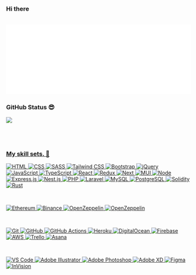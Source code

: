 
<!DOCTYPE html>
<html lang="en">
<head>
  <meta charset="UTF-8">
  <meta http-equiv="X-UA-Compatible" content="IE=edge">
  <meta name="viewport" content="width=device-width, initial-scale=1.0">
  <link rel="stylesheet" href="./styles/main.css">
</head>
<body>

### Hi there 
<div align="center">
	<br>
  <img src="about-me.svg" width="800" height="auto" alt="Click to see the source">
</div>
<!--

### **Contact Me**


	<p align='center'>
  <a href="https://t.me/JosephChan0122">
    <img src="https://img.shields.io/badge/telegram-26A5E4.svg?&style=for-the-badge&logo=telegram&logoColor=white" />
  </a>&nbsp;&nbsp;
  <a href="mailto:josephchan0122@gmail.com">
    <img src="https://img.shields.io/badge/gmail-EA4335.svg?&style=for-the-badge&logo=gmail&logoColor=white" />
  </a>&nbsp;&nbsp;
    <!-- <a href="https://discordapp.com/users/aristoteles#0390">
    <img src="https://img.shields.io/badge/discord-5865F2.svg?&style=for-the-badge&logo=discord&logoColor=white" />
  </a>&nbsp;&nbsp; 
</p>
-->

### GitHub Status 😎
<div id='profile-them'>
<!-- <a class='github-status' href='https://github.com/satelliterocketdev'><img width="45%" src='https://github-readme-stats.vercel.app/api?username=satelliterocketdev&show_icons=true&theme=radical' /> -->
<a class='Most-used-languages' href='https://github.com/satelliterocketdev'><img width="45%" id='github-status' src='https://github-readme-stats.vercel.app/api/top-langs/?username=satelliterocketdev&layout=compact' />
</div>

<!-- [![Anurag's GitHub stats](https://github-readme-stats.vercel.app/api?username=everest-dev0323&show_icons=true&theme=radical)](https://github.com/everest-dev0323)
[![Top Langs](https://github-readme-stats.vercel.app/api/top-langs/?username=everest-dev0323&layout=compact)](https://github.com/everest-dev0323)  -->
<br/><br/>

### My skill sets. 🧰

![HTML](https://img.shields.io/badge/HTML5-E34F26?style=for-the-badge&logo=html5&logoColor=white)
![CSS](https://img.shields.io/badge/CSS3-1572B6?style=for-the-badge&logo=css3&logoColor=white)
![SASS](https://img.shields.io/badge/SASS-cc6699.svg?style=for-the-badge&logo=SASS&logoColor=white)
![Tailwind CSS](https://img.shields.io/badge/tailwindcss-06B6D4.svg?style=for-the-badge&logo=tailwind-css&logoColor=white)
![Bootstrap](https://img.shields.io/badge/bootstrap-7952B3.svg?style=for-the-badge&logo=bootstrap&logoColor=white)
![jQuery](https://img.shields.io/badge/jquery-0769AD.svg?style=for-the-badge&logo=jquery&logoColor=white)
![JavaScript](https://img.shields.io/badge/javascript-F7DF1E.svg?style=for-the-badge&logo=javascript&logoColor=white)
![TypeScript](https://img.shields.io/badge/typescript-3178C6.svg?style=for-the-badge&logo=typescript&logoColor=white)
![React](https://img.shields.io/badge/react-61DAFB.svg?style=for-the-badge&logo=react&logoColor=white)
![Redux](https://img.shields.io/badge/redux-764ABC.svg?style=for-the-badge&logo=redux&logoColor=white)
![Next](https://img.shields.io/badge/Next.js-000000.svg?style=for-the-badge&logo=next.js&logoColor=white)
![MUI](https://img.shields.io/badge/MUI-007FFF.svg?style=for-the-badge&logo=mui&logoColor=white)
![Node](https://img.shields.io/badge/node.js-339933?style=for-the-badge&logo=node.js&logoColor=white)
![Express.js](https://img.shields.io/badge/express.js-000000.svg?style=for-the-badge&logo=express&logoColor=%white)
![Nest.js](https://img.shields.io/badge/nestjs-E0234E.svg?style=for-the-badge&logo=nestjs&logoColor=white)
![PHP](https://img.shields.io/badge/PHP-777BB4?style=for-the-badge&logo=php&logoColor=white)
![Laravel](https://img.shields.io/badge/laravel-FF2D20.svg?style=for-the-badge&logo=laravel&logoColor=white)
![MySQL](https://img.shields.io/badge/mysql-4479A1.svg?style=for-the-badge&logo=mysql&logoColor=white)
![PostgreSQL](https://img.shields.io/badge/postgres-4169E1.svg?style=for-the-badge&logo=postgresql&logoColor=white)
![Solidity](https://img.shields.io/badge/solidity-363636?style=for-the-badge&logo=solidity&logoColor=white)
![Rust](https://img.shields.io/badge/rust-000000?style=for-the-badge&logo=rust&logoColor=white)

<br/>

![Ethereum](https://img.shields.io/badge/Ethereum-3C3C3D.svg?style=for-the-badge&logo=ethereum&logoColor=white)
![Binance](https://img.shields.io/badge/binance-F0B90B.svg?style=for-the-badge&logo=binance&logoColor=white)
![OpenZeppelin](https://img.shields.io/badge/OpenZeppelin-4E5EE4.svg?style=for-the-badge&logo=OpenZeppelin&logoColor=white)
![OpenZeppelin](https://img.shields.io/badge/web3-F16822.svg?style=for-the-badge&logo=web3.js&logoColor=white)

<br/>

![Git](https://img.shields.io/badge/git-F05032.svg?style=for-the-badge&logo=git&logoColor=white)
![GitHub](https://img.shields.io/badge/github-181717.svg?style=for-the-badge&logo=github&logoColor=white)
![GitHub Actions](https://img.shields.io/badge/github%20actions-2088FF.svg?style=for-the-badge&logo=github%20actions&logoColor=white)
![Heroku](https://img.shields.io/badge/Heroku-430098.svg?style=for-the-badge&logo=heroku&logoColor=white)
![DigitalOcean](https://img.shields.io/badge/DigitalOcean-0080FF.svg?style=for-the-badge&logo=DigitalOcean&logoColor=white)
![Firebase](https://img.shields.io/badge/firebase-FFCA28.svg?style=for-the-badge&logo=firebase&logoColor=white)
![AWS](https://img.shields.io/badge/amazon%20aws-232F3E.svg?style=for-the-badge&logo=amazon%20aws&logoColor=white)
![Trello](https://img.shields.io/badge/Trello-0052CC.svg?style=for-the-badge&logo=Trello&logoColor=white)
![Asana](https://img.shields.io/badge/Asana-273347.svg?style=for-the-badge&logo=asana&logoColor=white)

<br/>

![VS Code](https://img.shields.io/badge/Visual%20Studio%20Code-007ACC.svg?style=for-the-badge&logo=Visual%20Studio%20Code&logoColor=white)
![Adobe Illustrator](https://img.shields.io/badge/adobe%20illustrator-FF9A00.svg?style=for-the-badge&logo=adobe%20illustrator&logoColor=white)
![Adobe Photoshop](https://img.shields.io/badge/adobe%20photoshop-31A8FF.svg?style=for-the-badge&logo=adobe%20photoshop&logoColor=white)
![Adobe XD](https://img.shields.io/badge/Adobe%20XD-FF61F6?style=for-the-badge&logo=Adobe%20XD&logoColor=white)
![Figma](https://img.shields.io/badge/figma-F24E1E.svg?style=for-the-badge&logo=figma&logoColor=white)
![InVision](https://img.shields.io/badge/invision-FF3366.svg?style=for-the-badge&logo=invision&logoColor=white)

</body>
</html>
